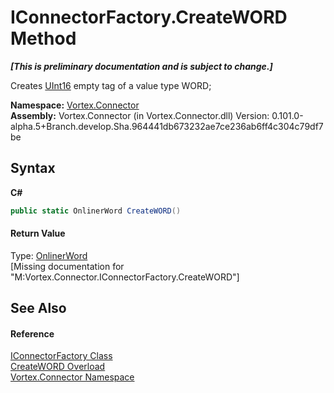 # IConnectorFactory.CreateWORD Method 
 _**\[This is preliminary documentation and is subject to change.\]**_

Creates <a href="http://msdn2.microsoft.com/en-us/library/s6eyk10z" target="_blank">UInt16</a> empty tag of a value type WORD;

**Namespace:**&nbsp;<a href="N_Vortex_Connector.md">Vortex.Connector</a><br />**Assembly:**&nbsp;Vortex.Connector (in Vortex.Connector.dll) Version: 0.101.0-alpha.5+Branch.develop.Sha.964441db673232ae7ce236ab6ff4c304c79df7be

## Syntax

**C#**<br />
``` C#
public static OnlinerWord CreateWORD()
```


#### Return Value
Type: <a href="T_Vortex_Connector_ValueTypes_OnlinerWord.md">OnlinerWord</a><br />\[Missing <returns> documentation for "M:Vortex.Connector.IConnectorFactory.CreateWORD"\]

## See Also


#### Reference
<a href="T_Vortex_Connector_IConnectorFactory.md">IConnectorFactory Class</a><br /><a href="Overload_Vortex_Connector_IConnectorFactory_CreateWORD.md">CreateWORD Overload</a><br /><a href="N_Vortex_Connector.md">Vortex.Connector Namespace</a><br />